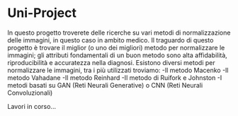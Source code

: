 # Uni-Project
In questo progetto troverete delle ricerche su vari metodi di normalizzazione delle immagini, in questo caso in ambito medico. Il traguardo di questo progetto è trovare il miglior (o uno dei migliori) metodo per normalizzare le immagini; gli attributi fondamentali di un buon metodo sono alta affidabilità, riproducibilità e accuratezza nella diagnosi.
Esistono diversi metodi per normalizzare le immagini, tra i più utilizzati troviamo: 
-Il metodo Macenko
-Il metodo Vahadane
-Il metodo Reinhard
-Il metodo di Ruifork e Johnston
-I metodi basati su GAN (Reti Neurali Generative) o CNN (Reti Neurali Convoluzionali)


Lavori in corso...

